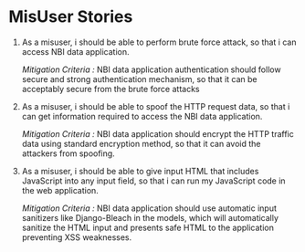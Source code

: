 # MisUser Stories

1. As a misuser, i should be able to perform brute force attack, so that i can access NBI data application.

   *Mitigation Criteria :* NBI data application authentication should follow secure and strong authentication mechanism, so that it can be     acceptably secure from  the brute force attacks
   
2. As a misuser, i should be able to spoof the HTTP request data, so that i can get information required to access the NBI data              application.

   *Mitigation Criteria :* NBI data application should encrypt the HTTP traffic data using standard encryption method, so that it can         avoid the attackers from spoofing.

3. As a misuser, i should be able to give input HTML that includes JavaScript into any input field, so that i can run my JavaScript code      in the web application.

   *Mitigation Criteria :* NBI data application should use automatic input sanitizers like Django-Bleach in the models, which will             automatically sanitize the HTML input and presents safe HTML to the application preventing XSS weaknesses. 
